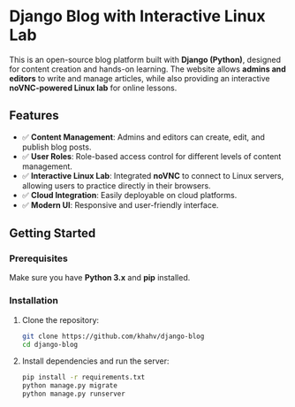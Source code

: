 # Django Blog with Interactive Linux Lab  

This is an open-source blog platform built with **Django (Python)**, designed for content creation and hands-on learning. The website allows **admins and editors** to write and manage articles, while also providing an interactive **noVNC-powered Linux lab** for online lessons.  

## Features  
- ✅ **Content Management**: Admins and editors can create, edit, and publish blog posts.  
- ✅ **User Roles**: Role-based access control for different levels of content management.  
- ✅ **Interactive Linux Lab**: Integrated **noVNC** to connect to Linux servers, allowing users to practice directly in their browsers.  
- ✅ **Cloud Integration**: Easily deployable on cloud platforms.  
- ✅ **Modern UI**: Responsive and user-friendly interface.  

## Getting Started  

### Prerequisites  
Make sure you have **Python 3.x** and **pip** installed.  

### Installation  
1. Clone the repository:  
   ```bash
   git clone https://github.com/khahv/django-blog
   cd django-blog

2. Install dependencies and run the server:
    ```bash
    pip install -r requirements.txt
    python manage.py migrate
    python manage.py runserver
